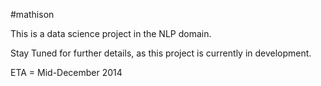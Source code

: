 #mathison

This is a data science project in the NLP domain.

Stay Tuned for further details, as this project is currently in development.

ETA = Mid-December 2014

